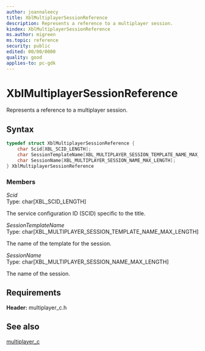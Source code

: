 ```yaml
---
author: joannaleecy
title: XblMultiplayerSessionReference
description: Represents a reference to a multiplayer session.
kindex: XblMultiplayerSessionReference
ms.author: migreen
ms.topic: reference
security: public
edited: 00/00/0000
quality: good
applies-to: pc-gdk
---
```


# XblMultiplayerSessionReference  

Represents a reference to a multiplayer session.  

## Syntax  
  
```cpp
typedef struct XblMultiplayerSessionReference {  
    char Scid[XBL_SCID_LENGTH];  
    char SessionTemplateName[XBL_MULTIPLAYER_SESSION_TEMPLATE_NAME_MAX_LENGTH];  
    char SessionName[XBL_MULTIPLAYER_SESSION_NAME_MAX_LENGTH];  
} XblMultiplayerSessionReference  
```
  
### Members  
  
*Scid*  
Type: char[XBL_SCID_LENGTH]  
  
The service configuration ID (SCID) specific to the title.
  
*SessionTemplateName*  
Type: char[XBL_MULTIPLAYER_SESSION_TEMPLATE_NAME_MAX_LENGTH]  
  
The name of the template for the session.
  
*SessionName*  
Type: char[XBL_MULTIPLAYER_SESSION_NAME_MAX_LENGTH]  
  
The name of the session.
  
## Requirements  
  
**Header:** multiplayer_c.h
  
## See also  
[multiplayer_c](../multiplayer_c_members.md)  
  
  